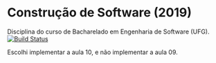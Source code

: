 # Construção de Software (2019)
Disciplina do curso de Bacharelado em Engenharia de Software (UFG).
[![Build Status](https://travis-ci.org/eniomoura/cs-2019-01.svg)](https://travis-ci.org/eniomoura/cs-2019-01)

Escolhi implementar a aula 10, e não implementar a aula 09.